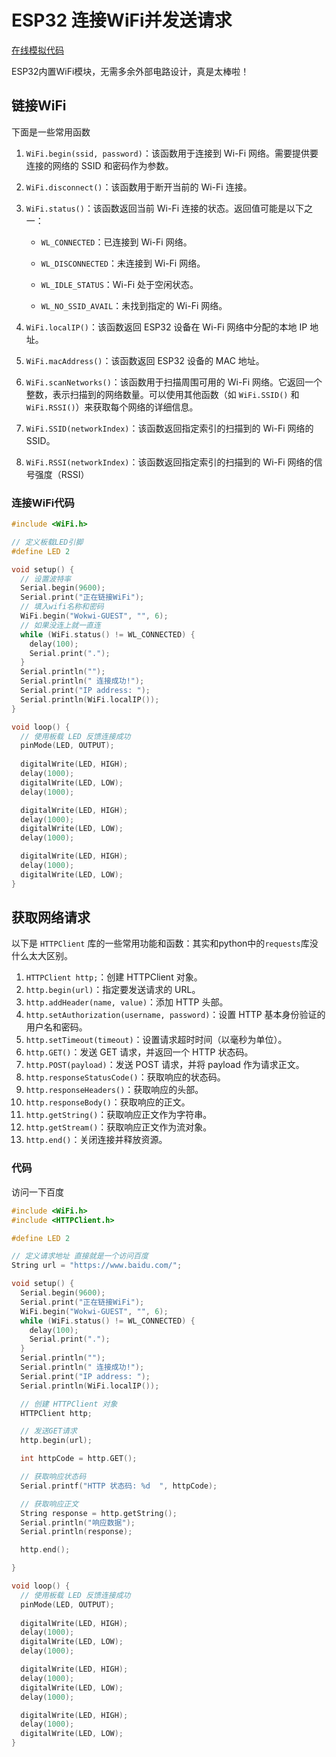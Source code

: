 # ESP32 连接WiFi并发送请求

[在线模拟代码](https://wokwi.com/projects/378098916506519553)

ESP32内置WiFi模块，无需多余外部电路设计，真是太棒啦！

## 链接WiFi

下面是一些常用函数

1. `WiFi.begin(ssid, password)`：该函数用于连接到 Wi-Fi 网络。需要提供要连接的网络的 SSID 和密码作为参数。

2. `WiFi.disconnect()`：该函数用于断开当前的 Wi-Fi 连接。

3. `WiFi.status()`：该函数返回当前 Wi-Fi 连接的状态。返回值可能是以下之一： 

    - `WL_CONNECTED`：已连接到 Wi-Fi 网络。

    - `WL_DISCONNECTED`：未连接到 Wi-Fi 网络。

    - `WL_IDLE_STATUS`：Wi-Fi 处于空闲状态。

    - `WL_NO_SSID_AVAIL`：未找到指定的 Wi-Fi 网络。

4. `WiFi.localIP()`：该函数返回 ESP32 设备在 Wi-Fi 网络中分配的本地 IP 地址。

5. `WiFi.macAddress()`：该函数返回 ESP32 设备的 MAC 地址。

6. `WiFi.scanNetworks()`：该函数用于扫描周围可用的 Wi-Fi 网络。它返回一个整数，表示扫描到的网络数量。可以使用其他函数（如 `WiFi.SSID()` 和 `WiFi.RSSI()`）来获取每个网络的详细信息。

7. `WiFi.SSID(networkIndex)`：该函数返回指定索引的扫描到的 Wi-Fi 网络的 SSID。

8. `WiFi.RSSI(networkIndex)`：该函数返回指定索引的扫描到的 Wi-Fi 网络的信号强度（RSSI）

### 连接WiFi代码

```cpp
#include <WiFi.h>

// 定义板载LED引脚
#define LED 2

void setup() {
  // 设置波特率
  Serial.begin(9600);
  Serial.print("正在链接WiFi");
  // 填入wifi名称和密码
  WiFi.begin("Wokwi-GUEST", "", 6);
  // 如果没连上就一直连
  while (WiFi.status() != WL_CONNECTED) {
    delay(100);
    Serial.print(".");
  }
  Serial.println("");
  Serial.println(" 连接成功!");
  Serial.print("IP address: ");
  Serial.println(WiFi.localIP());
}

void loop() {
  // 使用板载 LED 反馈连接成功
  pinMode(LED, OUTPUT);
  
  digitalWrite(LED, HIGH);
  delay(1000);
  digitalWrite(LED, LOW);
  delay(1000);

  digitalWrite(LED, HIGH);
  delay(1000);
  digitalWrite(LED, LOW);
  delay(1000);

  digitalWrite(LED, HIGH);
  delay(1000);
  digitalWrite(LED, LOW);
}
```

## 获取网络请求

以下是 `HTTPClient` 库的一些常用功能和函数：其实和python中的`requests`库没什么太大区别。

1. `HTTPClient http;`：创建 HTTPClient 对象。
2. `http.begin(url)`：指定要发送请求的 URL。
3. `http.addHeader(name, value)`：添加 HTTP 头部。
4. `http.setAuthorization(username, password)`：设置 HTTP 基本身份验证的用户名和密码。
5. `http.setTimeout(timeout)`：设置请求超时时间（以毫秒为单位）。
6. `http.GET()`：发送 GET 请求，并返回一个 HTTP 状态码。
7. `http.POST(payload)`：发送 POST 请求，并将 payload 作为请求正文。
8. `http.responseStatusCode()`：获取响应的状态码。
9. `http.responseHeaders()`：获取响应的头部。
10. `http.responseBody()`：获取响应的正文。
11. `http.getString()`：获取响应正文作为字符串。
12. `http.getStream()`：获取响应正文作为流对象。
13. `http.end()`：关闭连接并释放资源。

### 代码

访问一下百度

```cpp
#include <WiFi.h>
#include <HTTPClient.h>

#define LED 2

// 定义请求地址 直接就是一个访问百度
String url = "https://www.baidu.com/";

void setup() {
  Serial.begin(9600);
  Serial.print("正在链接WiFi");
  WiFi.begin("Wokwi-GUEST", "", 6);
  while (WiFi.status() != WL_CONNECTED) {
    delay(100);
    Serial.print(".");
  }
  Serial.println("");
  Serial.println(" 连接成功!");
  Serial.print("IP address: ");
  Serial.println(WiFi.localIP());

  // 创建 HTTPClient 对象
  HTTPClient http;

  // 发送GET请求
  http.begin(url);

  int httpCode = http.GET();

  // 获取响应状态码
  Serial.printf("HTTP 状态码: %d  ", httpCode);

  // 获取响应正文
  String response = http.getString();
  Serial.println("响应数据");
  Serial.println(response);

  http.end();

}

void loop() {
  // 使用板载 LED 反馈连接成功
  pinMode(LED, OUTPUT);
  
  digitalWrite(LED, HIGH);
  delay(1000);
  digitalWrite(LED, LOW);
  delay(1000);

  digitalWrite(LED, HIGH);
  delay(1000);
  digitalWrite(LED, LOW);
  delay(1000);

  digitalWrite(LED, HIGH);
  delay(1000);
  digitalWrite(LED, LOW);
}
```

